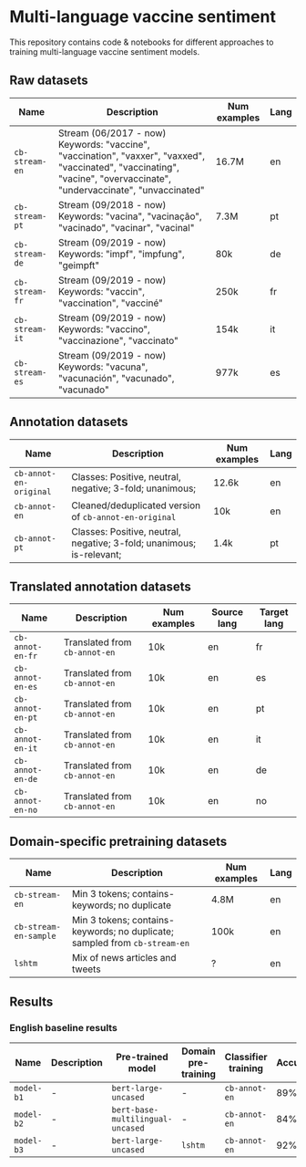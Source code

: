 # Multi-language vaccine sentiment

This repository contains code & notebooks for different approaches to training multi-language vaccine sentiment models.

## Raw datasets

| Name          | Description           | Num examples  | Lang |
| ------------- | --------------------- | ------------- | ---- |
| `cb-stream-en` | Stream (06/2017 - now) Keywords: "vaccine", "vaccination", "vaxxer", "vaxxed", "vaccinated", "vaccinating", "vacine", "overvaccinate", "undervaccinate", "unvaccinated" | 16.7M | en |
| `cb-stream-pt` | Stream (09/2018 - now) Keywords: "vacina", "vacinação", "vacinado", "vacinar", "vacinal" | 7.3M | pt |
| `cb-stream-de` | Stream (09/2019 - now) Keywords: "impf", "impfung", "geimpft" | 80k | de |
| `cb-stream-fr` | Stream (09/2019 - now) Keywords: "vaccin", "vaccination", "vacciné" | 250k | fr |
| `cb-stream-it` | Stream (09/2019 - now) Keywords: "vaccino", "vaccinazione", "vaccinato" | 154k | it |
| `cb-stream-es` | Stream (09/2019 - now) Keywords: "vacuna", "vacunación", "vacunado", "vacunado" | 977k | es |

## Annotation datasets

| Name          | Description           | Num examples  | Lang |
| ------------- | --------------------- | ------------- | ---- |
| `cb-annot-en-original` | Classes: Positive, neutral, negative; 3-fold; unanimous; | 12.6k | en |
| `cb-annot-en` | Cleaned/deduplicated version of `cb-annot-en-original` | 10k | en |
| `cb-annot-pt` | Classes: Positive, neutral, negative; 3-fold; unanimous; is-relevant;  | 1.4k | pt |

## Translated annotation datasets

| Name          | Description           | Num examples  | Source lang | Target lang |
| ------------- | --------------------- | ------------- | ---- |  ---- |
| `cb-annot-en-fr` | Translated from `cb-annot-en`  | 10k | en | fr |
| `cb-annot-en-es` | Translated from `cb-annot-en` | 10k | en | es |
| `cb-annot-en-pt` | Translated from `cb-annot-en` | 10k | en | pt |
| `cb-annot-en-it` | Translated from `cb-annot-en` | 10k | en | it |
| `cb-annot-en-de` | Translated from `cb-annot-en` | 10k | en | de |
| `cb-annot-en-no` | Translated from `cb-annot-en` | 10k | en | no |

## Domain-specific pretraining datasets

| Name          | Description           | Num examples  | Lang |
| ------------- | --------------------- | ------------- | ---- |
| `cb-stream-en` | Min 3 tokens; contains-keywords; no duplicate  | 4.8M | en |
| `cb-stream-en-sample` | Min 3 tokens; contains-keywords; no duplicate; sampled from `cb-stream-en`  | 100k | en |
| `lshtm` | Mix of news articles and tweets   | ? | en |



## Results

### English baseline results

| Name          | Description | Pre-trained model | Domain pre-training | Classifier training | Accuracy | F1-macro |
| ------------- | ------------| ------------------| ------------------- | ------------------- |  ------- | -------- |
| `model-b1` | - | `bert-large-uncased`  | - | `cb-annot-en` | 89% | ? |
| `model-b2` | - | `bert-base-multilingual-uncased`  | - | `cb-annot-en` | 84% | ? |
| `model-b3` | - | `bert-large-uncased` | `lshtm` | `cb-annot-en` | 92% | ? |

